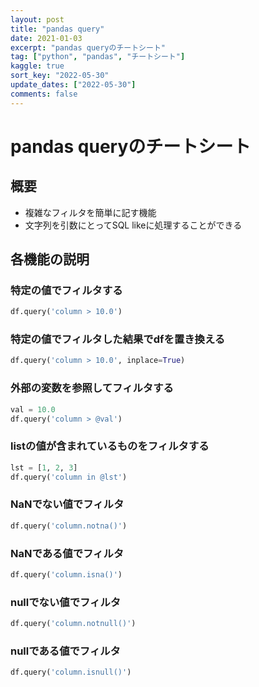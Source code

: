 ```yaml
---
layout: post
title: "pandas query"
date: 2021-01-03
excerpt: "pandas queryのチートシート"
tag: ["python", "pandas", "チートシート"]
kaggle: true
sort_key: "2022-05-30"
update_dates: ["2022-05-30"]
comments: false
---
```


# pandas queryのチートシート

## 概要
 - 複雑なフィルタを簡単に記す機能
 - 文字列を引数にとってSQL likeに処理することができる

## 各機能の説明

### 特定の値でフィルタする

```python
df.query('column > 10.0')
```

### 特定の値でフィルタした結果でdfを置き換える

```python
df.query('column > 10.0', inplace=True)
```

### 外部の変数を参照してフィルタする

```python
val = 10.0
df.query('column > @val')
```

### listの値が含まれているものをフィルタする

```python
lst = [1, 2, 3]
df.query('column in @lst')
```

### NaNでない値でフィルタ

```python
df.query('column.notna()')
```

### NaNである値でフィルタ

```python
df.query('column.isna()')
```

### nullでない値でフィルタ

```python
df.query('column.notnull()')
```

### nullである値でフィルタ

```python
df.query('column.isnull()')
```
